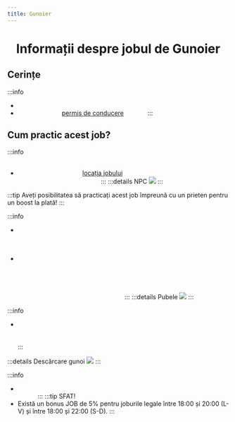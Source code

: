 ```yaml
---
title: Gunoier
---
```


<script setup> 
    import KeyIcon from '../.vitepress/components/KeyIcon.vue'
</script>

# <span class="title-font"><center>Informații despre jobul de Gunoier</center></span>

## <span class="header-font">Cerințe</span>

:::info
- <span style="color:white">Experiență de minim 10 ore.</span>
- <span style="color:white">Deținerea unui [permis de conducere](/general/scoala) valabil.</span>
:::

## <span class="header-font">Cum practic acest job?</span>

:::info
<span style="color:white">Acest job constă în colectarea gunoiului din oraș și transportarea lui la groapa de gunoi.</span>

- <span style="color:white">Începi prin a merge la [locația jobului](locatii) și a interacționa cu NPC-ul din fața clădirii pentru a începe tura.</span>
:::
:::details NPC
![](https://i.imgur.com/DbYjcl6.png)
:::

:::tip 
Aveți posibilitatea să practicați acest job împreună cu un prieten pentru un boost la plată!
:::

:::info
- <span style="color:white">Odată ce ați început tura, mergeți cu mașina de gunoi la punctele de colectare a gunoiului marcați cu un blips în formă de cerc verde pentru a-l colecta.</span>

- <span style="color:white">Pentru a colecta gunoiul, ieșiți din mașină și apropiați-vă de pubelele marcate pe hartă și apăsați tasta <KeyIcon keyType="e"/> pentru a le ridica. Aceste pubele trebuiesc duse în spatele mașinii de gunoi pentru a o atașa de mecanismul care le golește folosind tot tasta <KeyIcon keyType="e"/>. După ce l-ați golit, pubela va trebui dusă înapoi la locul ei. Repetați acest proces pentru toate pubelele de gunoi marcate pe hartă.</span>
:::
:::details Pubele
![](https://i.imgur.com/jJwTiJg.gif)
:::

:::info
- <span style="color:white">La un moment dat, când mașina se umple veți fi direcționați către groapa de gunoi unde trebuie să descărcați gunoiul. Pentru a descărca gunoiul, apropiați-vă de zona marcată, parcați mașina și apăsați tasta <KeyIcon keyType="e"/>.</span>
:::

:::details Descărcare gunoi
![](https://i.imgur.com/BIVLn83.gif)
:::

:::info
- <span style="color:white">Plata va fi făcută după fiecare descărcare a gunoiului la groapa de gunoi.</span>
:::
:::tip SFAT!
- Există un bonus JOB de 5% pentru joburile legale între 18:00 și 20:00 (L-V) și între 18:00 și 22:00 (S-D).
:::